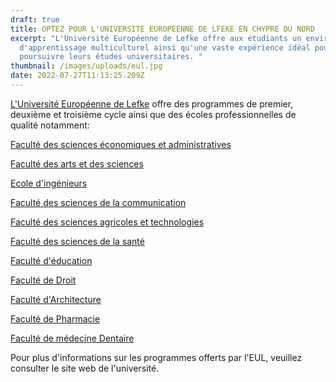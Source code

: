 ```yaml
---
draft: true
title: OPTEZ POUR L'UNIVERSITE EUROPEENNE DE LFEKE EN CHYPRE DU NORD
excerpt: "L'Université Européenne de Lefke offre aux étudiants un environnement
  d'apprentissage multiculturel ainsi qu'une vaste expérience idéal pour
  poursuivre leurs études universitaires. "
thumbnail: /images/uploads/eul.jpg
date: 2022-07-27T11:13:25.209Z
---
```

[L'Université Européenne de Lefke](https://www.eul.edu.tr/en/) offre des programmes de premier, deuxième et troisième cycle ainsi que des écoles professionnelles de qualité notamment: 

[Faculté des sciences économiques et administratives](https://www.eul.edu.tr/en/academic/faculties/faculty-of-economy-and-administrative-sciences/)

[Faculté des arts et des sciences ](https://www.eul.edu.tr/en/academic/faculties/faculty-of-arts-and-sciences/)

[](https://www.eul.edu.tr/en/academic/faculties/faculty-of-arts-and-sciences/)[Ecole d'ingénieurs](https://www.eul.edu.tr/en/academic/faculties/faculty-of-engineering/)

[](https://www.eul.edu.tr/en/academic/faculties/faculty-of-engineering/)[Faculté des sciences de la communication](https://www.eul.edu.tr/en/academic/faculties/faculty-of-communication-sciences/)

[](https://www.eul.edu.tr/en/academic/faculties/faculty-of-communication-sciences/)[Faculté des sciences agricoles et technologies](https://www.eul.edu.tr/en/academic/faculties/faculty-of-agriculture-sciences-and-technologies-2/)

[](https://www.eul.edu.tr/en/academic/faculties/faculty-of-agriculture-sciences-and-technologies-2/)[Faculté des sciences de la santé](https://www.eul.edu.tr/en/academic/faculties/faculty-of-health-sciences/)

[](https://www.eul.edu.tr/en/academic/faculties/faculty-of-health-sciences/)[Faculté d'éducation](https://www.eul.edu.tr/en/academic/faculties/dr-fazil-kucuk-faculty-of-education/)

[](https://www.eul.edu.tr/en/academic/faculties/dr-fazil-kucuk-faculty-of-education/)[Faculté de Droit](https://www.eul.edu.tr/en/academic/faculties/faculty-of-law-2/)

[](https://www.eul.edu.tr/en/academic/faculties/faculty-of-law-2/)[Faculté d'Architecture](https://www.eul.edu.tr/en/academic/faculties/faculty-of-architecture/)

[](https://www.eul.edu.tr/en/academic/faculties/faculty-of-architecture/)[Faculté de Pharmacie](https://www.eul.edu.tr/en/academic/faculties/11839-2/)

[](https://www.eul.edu.tr/en/academic/faculties/11839-2/)[Faculté de médecine Dentaire ](https://www.eul.edu.tr/en/academic/faculties/faculty-of-dentistry/)

[](https://www.eul.edu.tr/en/academic/faculties/faculty-of-dentistry/)Pour plus d'informations sur les programmes offerts par l'EUL, veuillez consulter le site web de l'université.